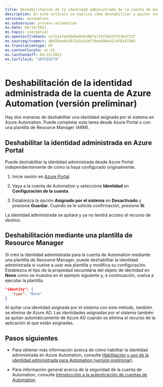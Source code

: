 ```yaml
---
title: Deshabilitación de la identidad administrada de la cuenta de Azure Automation (versión preliminar)
description: En este artículo se explica cómo deshabilitar y quitar una identidad administrada para una cuenta de Azure Automation.
services: automation
ms.subservice: process-automation
ms.date: 04/14/2021
ms.topic: conceptual
ms.openlocfilehash: e17e1afda50d9a0263067a77bf26435f53b4f237
ms.sourcegitcommit: db925ea0af071d2c81b7f0ae89464214f8167505
ms.translationtype: HT
ms.contentlocale: es-ES
ms.lasthandoff: 04/15/2021
ms.locfileid: "107519279"
---
```

# <a name="disable-your-azure-automation-account-managed-identity-preview"></a>Deshabilitación de la identidad administrada de la cuenta de Azure Automation (versión preliminar)

Hay dos maneras de deshabilitar una identidad asignada por el sistema en Azure Automation. Puede completar esta tarea desde Azure Portal o con una plantilla de Resource Manager (ARM).

## <a name="disable-managed-identity-in-the-azure-portal"></a>Deshabilitar la identidad administrada en Azure Portal

Puede deshabilitar la identidad administrada desde Azure Portal independientemente de cómo la haya configurado originalmente.

1. Inicie sesión en [Azure Portal](https://portal.azure.com).

1. Vaya a la cuenta de Automation y seleccione **Identidad** en **Configuración de la cuenta**.

1. Establezca la opción **Asignado por el sistema** en **Desactivado** y presione **Guardar**. Cuando se le solicite confirmación, presione **Sí**.

La identidad administrada se quitará y ya no tendrá acceso al recurso de destino.

## <a name="disable-using-azure-resource-manager-template"></a>Deshabilitación mediante una plantilla de Resource Manager

Si creó la identidad administrada para la cuenta de Automation mediante una plantilla de Resource Manager, puede deshabilitar la identidad administrada si vuelve a usar esa plantilla y modifica su configuración. Establezca el tipo de la propiedad secundaria del objeto de identidad en **None** como se muestra en el ejemplo siguiente y, a continuación, vuelva a ejecutar la plantilla.

```json
"identity": { 
   "type": "None" 
} 
```

Al quitar una identidad asignada por el sistema con este método, también se elimina de Azure AD. Las identidades asignadas por el sistema también se quitan automáticamente de Azure AD cuando se elimina el recurso de la aplicación al que están asignadas.

## <a name="next-steps"></a>Pasos siguientes

- Para obtener más información acerca de cómo habilitar la identidad administrada en Azure Automation, consulte [Habilitación y uso de la identidad administrada para Automation (versión preliminar)](enable-managed-identity-for-automation.md).

- Para información general acerca de la seguridad de la cuenta de Automation, consulte [Introducción a la autenticación de cuentas de Automation](automation-security-overview.md).
